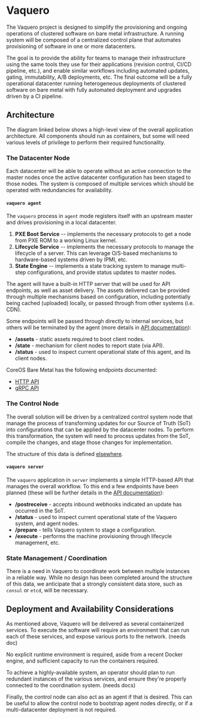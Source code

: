 # Vaquero

The Vaquero project is designed to simplify the provisioning and ongoing operations of clustered software on bare metal infrastructure. A running system will be composed of a centralized control plane that automates provisioning of software in one or more datacenters.

The goal is to provide the ability for teams to manage their infrastructure using the same tools they use for their applications (revision control, CI/CD pipeline, etc.), and enable similar workflows including automated updates, gating, immutability, A/B deployments, etc. The final outcome will be a fully operational datacenter running heterogeneous deployments of clustered software on bare metal with fully automated deployment and upgrades driven by a CI pipeline.

## Architecture

The diagram linked below shows a high-level view of the overall application architecture. All components should run as containers, but some will need various levels of privilege to perform their required functionality.

### The Datacenter Node

Each datacenter will be able to operate without an active connection to the master nodes once the active datacenter configuration has been staged to those nodes. The system is composed of multiple services which should be operated with redundancies for availability.

#### `vaquero agent`

The `vaquero` process in `agent` mode registers itself with an upstream master and drives provisioning in a local datacenter.

1. **PXE Boot Service** -- implements the necessary protocols to get a node from PXE ROM to a working Linux kernel.
2. **Lifecycle Service** -- implements the necessary protocols to manage the lifecycle of a server. This can leverage O/S-based mechanisms to hardware-based systems driven by IPMI, etc.
3. **State Engine** -- implements a state tracking system to manage multi-step configurations, and provide status updates to master nodes.

The agent will have a built-in HTTP server that will be used for API endpoints, as well as asset delivery. The assets delivered can be provided through multiple mechanisms based on configuration, including potentially being cached (uploaded) locally, or passed through from other systems (i.e. CDN).

Some endpoints will be passed through directly to internal services, but others will be terminated by the agent (more details in [API documentation][1]):

* **/assets** - static assets required to boot client nodes.
* **/state** - mechanism for client nodes to report state (via API).
* **/status** - used to inspect current operational state of this agent, and its client nodes.

CoreOS Bare Metal has the following endpoints documented:

* [HTTP API][2]
* [gRPC API][3]

### The Control Node

The overall solution will be driven by a centralized control system node that manage the process of transforming updates for our Source of Truth (SoT) into configurations that can be applied by the datacenter nodes. To perform this transformation, the system will need to process updates from the SoT, compile the changes, and stage those changes for implementation.

The structure of this data is defined [elsewhere][4].

#### `vaquero server`

The `vaquero` application in `server` implements a simple HTTP-based API that manages the overall workflow. To this end a few endpoints have been planned (these will be further details in the [API documentation][5]):

* **/postreceive** - accepts inbound webhooks indicated an update has occurred in the SoT.
* **/status** - used to inspect current operational state of the Vaquero system, and agent nodes.
* **/prepare** - tells Vaquero system to stage a configuration.
* **/execute** - performs the machine provisioning through lifecycle management, etc.

### State Management / Coordination

There is a need in Vaquero to coordinate work between multiple instances in a reliable way. While no design has been completed around the structure of this data, we anticipate that a strongly consistent data store, such as `consul` or `etcd`, will be necessary.

## Deployment and Availability Considerations

As mentioned above, Vaquero will be delivered as several containerized services. To execute the software will require an environment that can run each of these services, and expose various ports to the network. (needs doc)

No explicit runtime environment is required, aside from a recent Docker engine, and sufficient capacity to run the containers required.

To achieve a highly-available system, an operator should plan to run redundant instances of the various services, and ensure they're properly connected to the coordination system. (needs docs)

Finally, the control node can also act as an agent if that is desired. This can be useful to allow the control node to bootstrap agent nodes directly, or if a multi-datacenter deployment is not required.

[1]:	api.md
[2]:	https://github.com/coreos/coreos-baremetal/blob/master/Documentation/api.md
[3]:	https://godoc.org/github.com/coreos/coreos-baremetal/bootcfg/client
[4]:	env-data-structure.md
[5]:	api.md